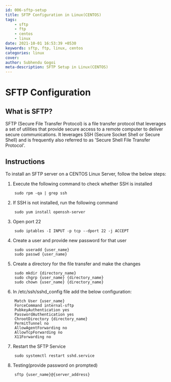 ```yaml
---
id: 006-sftp-setup
title: SFTP Configuration in Linux(CENTOS)
tags: 
    - sftp
    - ftp
    - centos
    - linux
date: 2021-10-01 16:53:39 +0530
keywords: sftp, ftp, linux, centos
categories: linux
cover:
author: Subhendu Gogoi
meta-description: SFTP Setup in Linux(CENTOS)
---
```


# SFTP Configuration

## What is SFTP?

SFTP (Secure File Transfer Protocol) is a file transfer protocol that leverages a set of utilities that provide secure access to a remote computer to deliver secure communications. It leverages SSH (Secure Socket Shell or Secure Shell) and is frequently also referred to as 'Secure Shell File Transfer Protocol'.

## Instructions

To install an SFTP server on a CENTOS Linux Server, follow the below steps:
1. Execute the following command to check whether SSH is installed
```
    sudo rpm -qa | grep ssh
```

2. If SSH is not installed, run the following command
```
    sudo yum install openssh-server
```

3. Open port 22
```
    sudo iptables -I INPUT -p tcp --dport 22 -j ACCEPT
```

4. Create a user and provide new password for that user
```
    sudo useradd {user_name}
    sudo passwd {user_name}
```

5. Create a directory for the file transfer and make the changes
```
    sudo mkdir {directory_name}
    sudo chgrp {user_name} {directory_name}
    sudo chown {user_name} {directory_name}
```

6. In /etc/ssh/sshd_config file add the below configuration:
```
    Match User {user_name}
    ForceCommand internal-sftp
    PubkeyAuthentication yes
    PasswordAuthentication yes
    ChrootDirectory {directory_name}
    PermitTunnel no
    AllowAgentForwarding no
    AllowTcpForwarding no
    X11Forwarding no
```

7. Restart the SFTP Service
```
    sudo systemctl restart sshd.service
```

8. Testing(provide password on prompted)
```
    sftp {user_name}@{server_address}
```
